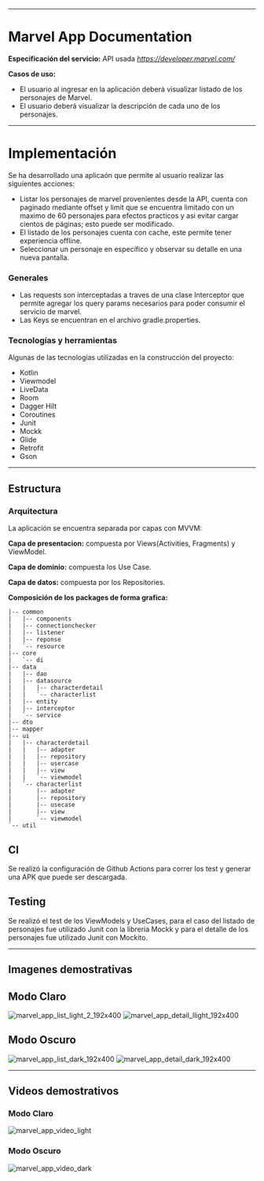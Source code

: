 
* * *

# Marvel App Documentation

**Especificación del servicio:** API usada *https://developer.marvel.com/*

**Casos de uso:** 
* El usuario al ingresar en la aplicación deberá visualizar listado de los personajes de Marvel.
* El usuario deberá visualizar la descripción de cada uno de los personajes.

* * *

# Implementación
Se ha desarrollado una aplicaón que permite al usuario realizar las siguientes acciones:
* Listar los personajes de marvel provenientes desde la API, cuenta con paginado mediante offset y limit que se encuentra limitado con un maximo de 60 personajes para efectos practicos y asi evitar cargar cientos de páginas; esto puede ser modificado.
* El listado de los personajes cuenta con cache, este permite tener experiencia offline.
* Seleccionar un personaje en específico y observar su detalle en una nueva pantalla.

### Generales
* Las requests son interceptadas a traves de una clase Interceptor que permite agregar los query params necesarios para poder consumir el servicio de marvel.
* Las Keys se encuentran en el archivo gradle.properties.

### Tecnologías y herramientas
Algunas de las tecnologías utilizadas en la construcción del proyecto:
* Kotlin
* Viewmodel
* LiveData
* Room
* Dagger Hilt
* Coroutines
* Junit
* Mockk
* Glide
* Retrofit
* Gson

* * *
## Estructura

### Arquitectura
La aplicación se encuentra separada por capas con MVVM:

**Capa de presentacion:** compuesta por Views(Activities, Fragments) y ViewModel.

**Capa de dominio:** compuesta los Use Case.

**Capa de datos:** compuesta por los Repositories.

**Composición de los packages de forma grafica:**
````
|-- common
|   |-- components
|   |-- connectionchecker
|   |-- listener
|   |-- reponse
|   `-- resource
|-- core
|   `-- di
|-- data
|   |-- dao
|   |-- datasource
|   |   |-- characterdetail
|   |   `-- characterlist
|   |-- entity
|   |-- interceptor
|   `-- service
|-- dto
|-- mapper
|-- ui
|   |-- characterdetail
|   |   |-- adapter
|   |   |-- repository
|   |   |-- usercase
|   |   |-- view
|   |   `-- viewmodel
|   `-- characterlist
|       |-- adapter
|       |-- repository
|       |-- usecase
|       |-- view
|       `-- viewmodel
`-- util

````

## CI
Se realizó la configuración de Github Actions para correr los test y generar una APK que puede ser descargada.

## Testing
Se realizó el test de los ViewModels y UseCases, para el caso del listado de personajes fue utilizado Junit con la libreria Mockk y para el detalle de los personajes fue utilizado Junit con Mockito.
* * *
## Imagenes demostrativas

## Modo Claro
![marvel_app_list_light_2_192x400](https://user-images.githubusercontent.com/7023198/138609108-d1fdf1a6-60f5-43e2-be6c-d356d82322aa.jpeg)
![marvel_app_detail_llight_192x400](https://user-images.githubusercontent.com/7023198/138609124-a5fb5215-ab33-43fa-8fe5-3476d9e5d007.jpeg)

## Modo Oscuro
![marvel_app_list_dark_192x400](https://user-images.githubusercontent.com/7023198/138609149-83c83dad-cd2d-451a-a6a3-c6080fcb4b9f.jpeg)
![marvel_app_detail_dark_192x400](https://user-images.githubusercontent.com/7023198/138609168-1c2ca180-a601-43d2-8111-360457361da4.jpeg)

* * *
## Videos demostrativos

### Modo Claro
![marvel_app_video_light](https://user-images.githubusercontent.com/7023198/138609451-54bd165a-4045-47b6-9192-1f3e90e571f3.gif)


### Modo Oscuro
![marvel_app_video_dark](https://user-images.githubusercontent.com/7023198/138609354-f073220f-c091-45a2-8aac-078d18695b72.gif)


